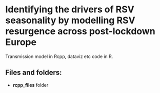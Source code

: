 # Identifying the drivers of RSV seasonality by modelling RSV resurgence across post-lockdown Europe

Transmission model in Rcpp, dataviz etc code in R.


## Files and folders:

-  **rcpp_files** folder


